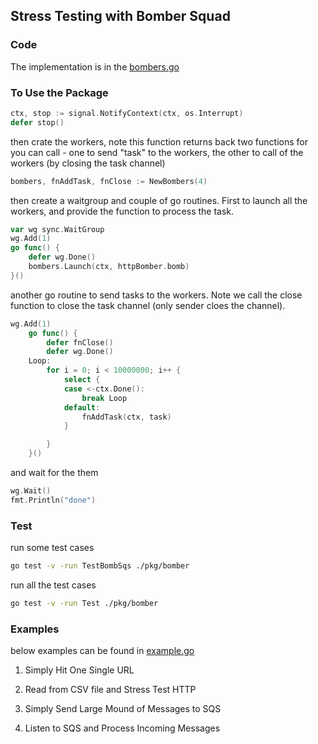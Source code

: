 ## Stress Testing with Bomber Squad

### Code

The implementation is in the [bombers.go](/pkg/bombers.go)

### To Use the Package


````Go
ctx, stop := signal.NotifyContext(ctx, os.Interrupt)
defer stop()
````

then crate the workers, note this function returns back two functions for you can call - one to send "task" to the workers, the other to call of the workers (by closing the task channel)

````Go
bombers, fnAddTask, fnClose := NewBombers(4)
````

then create a waitgroup and couple of go routines. First to launch all the workers, and provide the function to process the task.

````Go
var wg sync.WaitGroup
wg.Add(1)
go func() {
	defer wg.Done()
	bombers.Launch(ctx, httpBomber.bomb)
}()
````

another go routine to send tasks to the workers. Note we call the close function to close the task channel (only sender cloes the channel). 

````Go
wg.Add(1)
	go func() {
		defer fnClose()
		defer wg.Done()
	Loop:
		for i = 0; i < 10000000; i++ {
			select {
			case <-ctx.Done():
				break Loop
			default:
				fnAddTask(ctx, task)
			}

		}
	}()
````

and wait for the them

````Go
wg.Wait()
fmt.Println("done")
````

### Test

run some test cases

````sh
go test -v -run TestBombSqs ./pkg/bomber
````

run all the test cases

````sh
go test -v -run Test ./pkg/bomber
````

### Examples

below examples can be found in [example.go](/pkg/example.go)

1. Simply Hit One Single URL

2. Read from CSV file and Stress Test HTTP

3. Simply Send Large Mound of Messages to SQS

4. Listen to SQS and Process Incoming Messages
